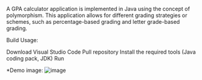 A GPA calculator application is implemented in Java using the concept of polymorphism. This application allows for different grading strategies or schemes, such as percentage-based grading and letter grade-based grading.

Build Usage:

Download Visual Studio Code
Pull repository
Install the required tools (Java coding pack, JDK)
Run

*Demo image:
![image](https://github.com/Biltoa/GPACalculator/assets/86389078/0d0c7954-5a9a-412f-b594-5c94af3adb67)

